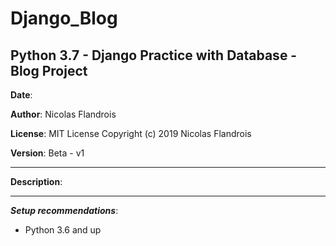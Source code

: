 # Django_Blog
## Python 3.7 - Django Practice with Database - Blog Project

**Date**:

**Author**: Nicolas Flandrois

**License**: MIT License Copyright (c) 2019 Nicolas Flandrois

**Version**: Beta - v1

-------------------------------------------------------------

**Description**:

-------------------------------------------------------------

***Setup recommendations***:

- Python 3.6 and up
